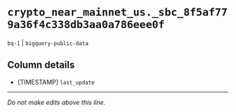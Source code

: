# `crypto_near_mainnet_us._sbc_8f5af779a36f4c338db3aa0a786eee0f`
`bq-1` | `bigquery-public-data`

## Column details
* [TIMESTAMP] `last_update`

-------------------------------------------------------------------------------
*Do not make edits above this line.*
